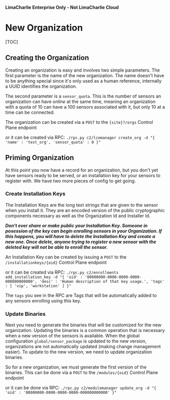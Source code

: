 **LimaCharlie Enterprise Only - Not LimaCharlie Cloud**

# New Organization

[TOC]

## Creating the Organization
Creating an organization is easy and involves two simple parameters. The first parameter is the name of the new organization.
The name doesn't have to be anything special since it's only used as a human reference, internally a UUID identifies the organization.

The second parameter is a `sensor_quota`. This is the number of sensors an organization can have *online* at the same
time, meaning an organization with a quota of 10 can have a 100 sensors associated with it, but only 10 at a time can
be connected.

The organization can be created via a `POST` to the `{site}?/orgs` Control Plane endpoint

or it can be created via RPC: `./rpc.py c2/lcemanager create_org -d "{ 'name' : 'test_org', 'sensor_quota' : 0 }"`

## Priming Organization
At this point you now have a record for an organization, but you don't yet have sensors ready to be served, or an 
installation key for your sensors to register with. We have two more pieces of config to get going.

### Create Installation Keys
The Installation Keys are the long text strings that are given to the sensor when you install it. They are an encoded
version of the public cryptographic components necessary as well as the Organization Id and Installer Id.

***Don't ever share or make public your Installation Key. Someone in posession of the key can begin enrolling
sensors in your Organization. If this happens, you will have to delete the Installation Key and create a new one. Once
delete, anyone trying to register a new sensor with the deleted key will not be able to enroll the sensor.***

An Installation Key can be created by issuing a `POST` to the `/installationkeys/{oid}` Control Plane endpoint

or it can be created via RPC: `./rpc.py c2/enrollments add_installation_key -d "{ 'oid' : '00000000-0000-0000-0000-000000000000', 'desc' : 'Human description of that key usage.', 'tags' : [ 'vip', 'workstation' ] }"`

The `tags` you see in the RPC are Tags that will be automatically added to any sensors enrolling using this key.

### Update Binaries
Next you need to generate the binaries that will be customized for the new organization. Updating the binaries is a
common operation that is necessary when a new version of the sensors is available. When the global configuration
`global/sensor_package` is updated to the new version, organizations are not automatically updated (making change
management easier). To update to the new version, we need to update organization binaries.

So for a new organization, we must generate the first version of the binaries. This can be done via
a `POST` to the `/modules/{oid}` Control Plane endpoint

or it can be done via RPC: `./rpc.py c2/modulemanager update_org -d "{ 'oid' : '00000000-0000-0000-0000-000000000000' }"`
